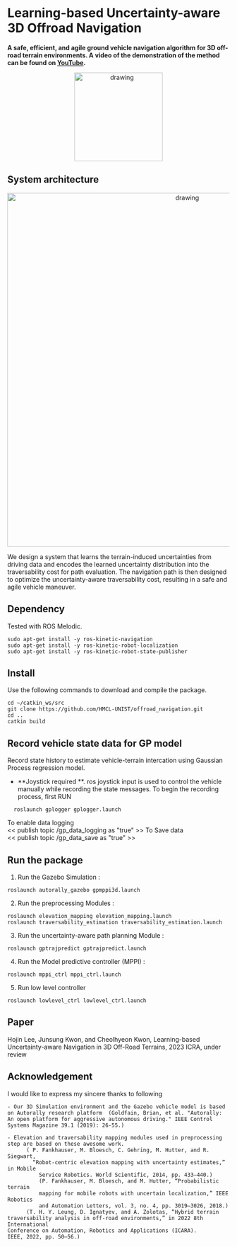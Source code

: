 # Learning-based Uncertainty-aware 3D Offroad Navigation

**A safe, efficient, and agile ground vehicle navigation algorithm for 3D off-road terrain environments. A video of the demonstration of the method can be found on [YouTube](https://www.youtube.com/watch).**



<p align='center'>
    <img src="[./config/doc/device-hand-2.png](https://user-images.githubusercontent.com/32535170/190854894-3dd5b341-b4f7-42c2-9777-a48194f8adce.png)" alt="drawing" width="200"/>
</p>

## System architecture

<p align='center'>
    <img src="./config/doc/system.png" alt="drawing" width="800"/>
</p>

We design a system that learns the terrain-induced uncertainties from driving data and encodes the learned uncertainty distribution into the
traversability cost for path evaluation. The navigation path is then designed to optimize the uncertainty-aware traversability cost, resulting in a safe and agile vehicle maneuver.  

## Dependency

Tested with ROS Melodic. 
  ```
  sudo apt-get install -y ros-kinetic-navigation
  sudo apt-get install -y ros-kinetic-robot-localization
  sudo apt-get install -y ros-kinetic-robot-state-publisher
  ```

## Install

Use the following commands to download and compile the package.

```
cd ~/catkin_ws/src
git clone https://github.com/HMCL-UNIST/offroad_navigation.git 
cd ..
catkin build 
```

## Record vehicle state data for GP model 
Record state history to estimate vehicle-terrain intercation using Gaussian Process regression model. 
  - **Joystick required **. 
  ros joystick input is used to control the vehicle manually while recording the state messages. 
  To begin the recording process, first RUN 
  ```
    roslaunch gplogger gplogger.launch
  ```
To enable data logging  
<< publish topic  /gp_data_logging as "true" >>
To Save data   
<< publish topic  /gp_data_save as "true" >>


## Run the package

1. Run the Gazebo Simulation :
```
roslaunch autorally_gazebo gpmppi3d.launch
```

2. Run the preprocessing Modules  :
```
roslaunch elevation_mapping elevation_mapping.launch
roslaunch traversability_estimation traversability_estimation.launch
```

3. Run the uncertainty-aware path planning Module  :
```
roslaunch gptrajpredict gptrajpredict.launch
```

4. Run the Model predictive controller (MPPI) :
```
roslaunch mppi_ctrl mppi_ctrl.launch
```

5. Run low level controller 
```
roslaunch lowlevel_ctrl lowlevel_ctrl.launch
```



## Paper 
Hojin Lee, Junsung Kwon, and Cheolhyeon Kwon, Learning-based Uncertainty-aware Navigation in 3D Off-Road Terrains, 2023 ICRA, under review 


## Acknowledgement
I would like to express my sincere thanks to following
```
- Our 3D Simulation environment and the Gazebo vehicle model is based on Autorally research platform  (Goldfain, Brian, et al. "Autorally: An open platform for aggressive autonomous driving." IEEE Control Systems Magazine 39.1 (2019): 26-55.)  
```

```
- Elevation and traversability mapping modules used in preprocessing step are based on these awesome work. 
      ( P. Fankhauser, M. Bloesch, C. Gehring, M. Hutter, and R. Siegwart,
        “Robot-centric elevation mapping with uncertainty estimates,” in Mobile
          Service Robotics. World Scientific, 2014, pp. 433–440.) 
          (P. Fankhauser, M. Bloesch, and M. Hutter, “Probabilistic terrain
          mapping for mobile robots with uncertain localization,” IEEE Robotics
          and Automation Letters, vol. 3, no. 4, pp. 3019–3026, 2018.) 
      (T. H. Y. Leung, D. Ignatyev, and A. Zolotas, “Hybrid terrain
traversability analysis in off-road environments,” in 2022 8th International
Conference on Automation, Robotics and Applications (ICARA).
IEEE, 2022, pp. 50–56.)
 ```
